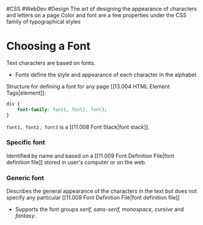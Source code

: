 #CSS #WebDev #Design
The art of designing the appearance of characters and letters on a page
Color and font are a few properties under the CSS family of typographical styles

# Choosing a Font
Text characters are based on fonts.
- Fonts define the style and appearance of each character in the alphabet

Structure for defining a font for any page [[13.004 HTML Element Tags|element]]:
```css
div {
	font-family: font1, font2, font3;
}
```
`font1, font2, font3` is a [[11.008 Font Stack|font stack]].

### Specific font 
Identified by name and based on a [[11.009 Font Definition File|font definition file]] stored in user's computer or on the web.
### Generic font
Describes the general appearance of the characters in the text but does not specify any particular [[11.009 Font Definition File|font definition file]]
- Supports the font groups *serif, sans-serif, monospace, cursive* and *fantasy*.

